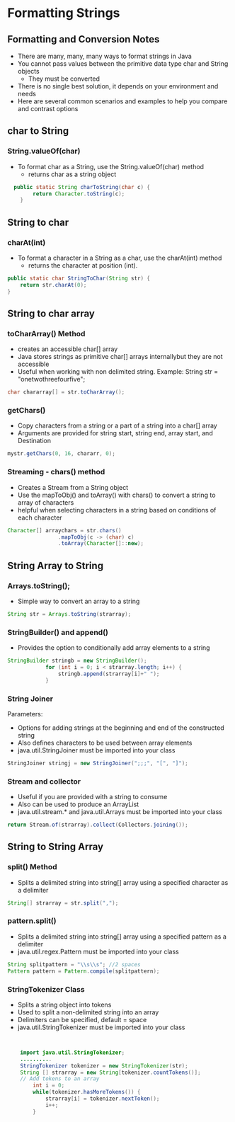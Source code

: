 # Formatting Strings

## Formatting and Conversion Notes

* There are many, many, many ways to format strings in Java
* You cannot pass values between the primitive data type char and String objects
  * They must be converted
* There is no single best solution, it depends on your environment and needs
* Here are several common scenarios and examples to help you compare and contrast options

## char to String 

### String.valueOf(char)

* To format char as a String, use the String.valueOf(char) method
  * returns char as a string object

```java
  public static String charToString(char c) {
        return Character.toString(c);
    }
```

## String to char

### charAt(int)

* To format a character in a String as a char,  use the charAt(int) method
  * returns the character at position (int).

```java
public static char StringToChar(String str) {
    return str.charAt(0);
}
```

## String to char array

### toCharArray() Method 

* creates an accessible char[] array
* Java stores strings as primitive char[] arrays internallybut they are not accessible
* Useful when working with non delimited string.  Example: String str = "onetwothreefourfive";

```java
char chararray[] = str.toCharArray();
```

### getChars()

* Copy characters from a string or a part of a string into a char[] array
* Arguments are provided for string start, string end, array start, and Destination

```java
mystr.getChars(0, 16, chararr, 0);

```

### Streaming - chars() method 

* Creates a Stream from a String object
* Use the mapToObj() and toArray() with chars() to convert a string to array of characters
* helpful when selecting characters in a string based on conditions of each character

```java
Character[] arraychars = str.chars()
                .mapToObj(c -> (char) c)
                .toArray(Character[]::new);
```

## String Array to String

### Arrays.toString();

* Simple way to convert an array to a string

```java
String str = Arrays.toString(strarray);
```
### StringBuilder() and append()

* Provides the option to conditionally add array elements to a string

```java
StringBuilder stringb = new StringBuilder();
            for (int i = 0; i < strarray.length; i++) {
                stringb.append(strarray[i]+" ");
            }    
```
### String Joiner

Parameters:

* Options for adding strings at the beginning and end of the constructed string
* Also defines characters to be used between array elements
* java.util.StringJoiner must be imported into your class

```java
StringJoiner stringj = new StringJoiner(";;;", "[", "]");
```

### Stream and collector

* Useful if you are provided with a string to consume
* Also can be used to produce an ArrayList
* java.util.stream.* and java.util.Arrays must be imported into your class

```java
return Stream.of(strarray).collect(Collectors.joining());
```

## String to String Array

### split() Method

* Splits a delimited string into string[] array using a specified character as a delimiter

```java
String[] strarray = str.split(",");
```

### pattern.split()

* Splits a delimited string into string[] array using a specified pattern as a delimiter
* java.util.regex.Pattern must be imported into your class

```java
String splitpattern = "\\s\\s"; //2 spaces
Pattern pattern = Pattern.compile(splitpattern); 
```

### StringTokenizer Class

* Splits a string object into tokens
* Used to split a non-delimited string into an array
* Delimiters can be specified, default = space
* java.util.StringTokenizer must be imported into your class

```java


    import java.util.StringTokenizer;    
    ..........
    StringTokenizer tokenizer = new StringTokenizer(str);
    String [] strarray = new String[tokenizer.countTokens()];
    // Add tokens to an array 
        int i = 0;
        while(tokenizer.hasMoreTokens()) {
            strarray[i] = tokenizer.nextToken();
            i++;
        }

```
